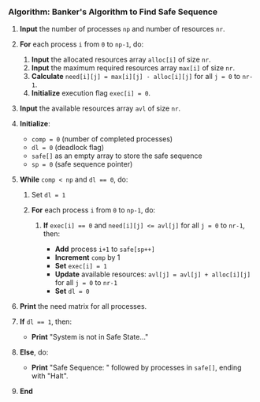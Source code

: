 
### **Algorithm: Banker's Algorithm to Find Safe Sequence**

1. **Input** the number of processes `np` and number of resources `nr`.

2. **For** each process `i` from `0` to `np-1`, do:

   1. **Input** the allocated resources array `alloc[i]` of size `nr`.
   2. **Input** the maximum required resources array `max[i]` of size `nr`.
   3. **Calculate** `need[i][j] = max[i][j] - alloc[i][j]` for all `j = 0` to `nr-1`.
   4. **Initialize** execution flag `exec[i] = 0`.

3. **Input** the available resources array `avl` of size `nr`.

4. **Initialize**:

   * `comp = 0` (number of completed processes)
   * `dl = 0` (deadlock flag)
   * `safe[]` as an empty array to store the safe sequence
   * `sp = 0` (safe sequence pointer)

5. **While** `comp < np` and `dl == 0`, do:

   1. Set `dl = 1`
   2. **For** each process `i` from `0` to `np-1`, do:

      1. **If** `exec[i] == 0` and `need[i][j] <= avl[j]` for all `j = 0` to `nr-1`, then:

         * **Add** process `i+1` to `safe[sp++]`
         * **Increment** `comp` by 1
         * **Set** `exec[i] = 1`
         * **Update** available resources:
           `avl[j] = avl[j] + alloc[i][j]` for all `j = 0` to `nr-1`
         * **Set** `dl = 0`

6. **Print** the need matrix for all processes.

7. **If** `dl == 1`, then:

   * **Print** "System is not in Safe State..."

8. **Else**, do:

   * **Print** "Safe Sequence: " followed by processes in `safe[]`, ending with "Halt".

9. **End**
